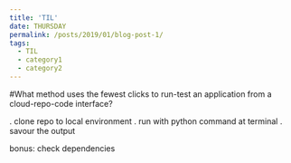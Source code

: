 ```yaml
---
title: 'TIL'
date: THURSDAY
permalink: /posts/2019/01/blog-post-1/
tags:
  - TIL
  - category1
  - category2
---
```


#What method uses the fewest clicks to run-test an application from a cloud-repo-code interface?

. clone repo to local environment
. run with python command at terminal
. savour the output

bonus: check dependencies
